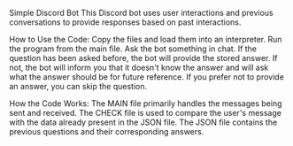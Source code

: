 Simple Discord Bot
This Discord bot uses user interactions and previous conversations to provide responses based on past interactions.

How to Use the Code:
Copy the files and load them into an interpreter.
Run the program from the main file.
Ask the bot something in chat.
If the question has been asked before, the bot will provide the stored answer. If not, the bot will inform you that it doesn't know the answer and will ask what the answer should be for future reference.
If you prefer not to provide an answer, you can skip the question.

How the Code Works:
The MAIN file primarily handles the messages being sent and received.
The CHECK file is used to compare the user's message with the data already present in the JSON file.
The JSON file contains the previous questions and their corresponding answers.
